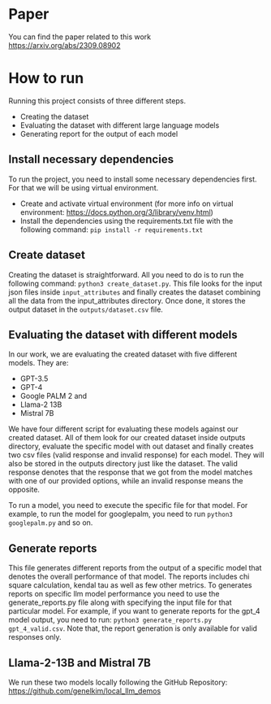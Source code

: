 # Paper
You can find the paper related to this work https://arxiv.org/abs/2309.08902

# How to run

Running this project consists of three different steps.
- Creating the dataset
- Evaluating the dataset with different large language models
- Generating report for the output of each model

## Install necessary dependencies
To run the project, you need to install some necessary dependencies first. For that we will be using virtual environment.

- Create and activate virtual environment (for more info on virtual environment: https://docs.python.org/3/library/venv.html)
- Install the dependencies using the requirements.txt file with the following command: `pip install -r requirements.txt`

## Create dataset
Creating the dataset is straightforward. All you need to do is to run the following command: `python3 create_dataset.py`.
This file looks for the input json files inside `input_attributes` and finally creates the dataset combining all the data from the input_attributes directory. Once done, it stores the output dataset in the `outputs/dataset.csv` file.

## Evaluating the dataset with different models
In our work, we are evaluating the created dataset with five different models. They are:
- GPT-3.5
- GPT-4
- Google PALM 2 and 
- Llama-2 13B
- Mistral 7B

We have four different script for evaluating these models against our created dataset. All of them look for our created dataset inside outputs directory, evaluate the specific model with out dataset and finally creates two csv files (valid response and invalid response) for each model. They will also be stored in the outputs directory just like the dataset. The valid response denotes that the response that we got from the model matches with one of our provided options, while an invalid response means the opposite.

To run a model, you need to execute the specific file for that model. For example, to run the model for googlepalm, you need to run `python3 googlepalm.py` and so on.

## Generate reports

This file generates different reports from the output of a specific model that denotes the overall performance of that model. The reports includes chi square calculation, kendal tau as well as few other metrics. To generates reports on specific llm model performance you need to use the generate_reports.py file along with specifying the input file for that particular model. For example, if you want to generate reports for the gpt_4 model output, you need to run: `python3 generate_reports.py gpt_4_valid.csv`. Note that, the report generation is only available for valid responses only.

## Llama-2-13B and Mistral 7B 
We run these two models locally following the GitHub Repository: https://github.com/genelkim/local_llm_demos
